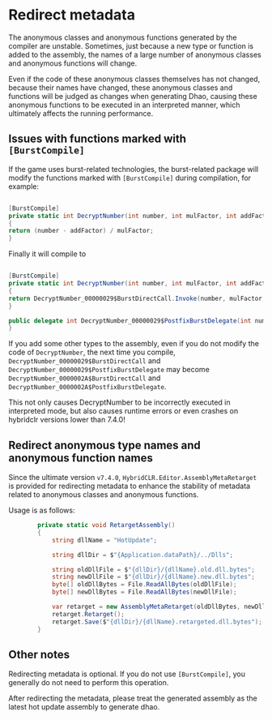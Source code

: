 # Redirect metadata

The anonymous classes and anonymous functions generated by the compiler are unstable. Sometimes, just because a new type or function is added to the assembly, the names of a large number of anonymous classes and anonymous functions will change.

Even if the code of these anonymous classes themselves has not changed, because their names have changed, these anonymous classes and functions will be judged as changes when generating Dhao, causing these anonymous functions to be executed in an interpreted manner, which ultimately affects the running performance.

## Issues with functions marked with `[BurstCompile]`

If the game uses burst-related technologies, the burst-related package will modify the functions marked with `[BurstCompile]` during compilation, for example:

```csharp

[BurstCompile]
private static int DecryptNumber(int number, int mulFactor, int addFactor)
{
return (number - addFactor) / mulFactor;
}

```

Finally it will compile to

```csharp

[BurstCompile]
private static int DecryptNumber(int number, int mulFactor, int addFactor)
{
return DecryptNumber_00000029$BurstDirectCall.Invoke(number, mulFactor, addFactor);
}

public delegate int DecryptNumber_00000029$PostfixBurstDelegate(int number, int mulFactor, int addFactor); internal static class DecryptNumber_00000029$BurstDirectCall { // Ignore some code... public unsafe static int Invoke(int number, int mulFactor, int addFactor) { if (BurstCompiler.IsEnabled) { IntPtr functionPointer = GetFunctionPointer(); if (functionPointer != (IntPtr)0) { return ((delegate* unmanaged[Cdecl]<int, int, int, int>)functionPointer)(number, mulFactor, addFactor); } } return DecryptNumber$BurstManaged(number, mulFactor, addFactor); }
}

```

If you add some other types to the assembly, even if you do not modify the code of `DecryptNumber`, the next time you compile, `DecryptNumber_00000029$BurstDirectCall` and `DecryptNumber_00000029$PostfixBurstDelegate`
may become `DecryptNumber_0000002A$BurstDirectCall` and `DecryptNumber_0000002A$PostfixBurstDelegate`.

This not only causes DecryptNumber to be incorrectly executed in interpreted mode, but also causes runtime errors or even crashes on hybridclr versions lower than 7.4.0!

## Redirect anonymous type names and anonymous function names

Since the ultimate version `v7.4.0`, `HybridCLR.Editor.AssemblyMetaRetarget` is provided for redirecting metadata to enhance the stability of metadata related to anonymous classes and anonymous functions.

Usage is as follows:

```csharp
        private static void RetargetAssembly()
        {
            string dllName = "HotUpdate";

            string dllDir = $"{Application.dataPath}/../Dlls";

            string oldDllFile = $"{dllDir}/{dllName}.old.dll.bytes";
            string newDllFile = $"{dllDir}/{dllName}.new.dll.bytes";
            byte[] oldDllBytes = File.ReadAllBytes(oldDllFile);
            byte[] newDllBytes = File.ReadAllBytes(newDllFile);

            var retarget = new AssemblyMetaRetarget(oldDllBytes, newDllBytes);
            retarget.Retarget();
            retarget.Save($"{dllDir}/{dllName}.retargeted.dll.bytes");
        }

```
  
  
## Other notes

Redirecting metadata is optional. If you do not use `[BurstCompile]`, you generally do not need to perform this operation.

After redirecting the metadata, please treat the generated assembly as the latest hot update assembly to generate dhao.
